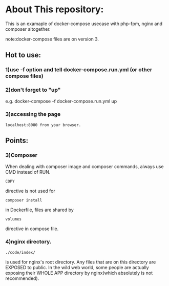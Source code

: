 # About This repository:
This is an examaple of docker-compose usecase with php-fpm, nginx and composer altogether.

note:docker-compose files are on version 3.

## Hot to use:
### 1)use -f option and tell docker-compose.run.yml (or other compose files)
### 2)don't forget to "up"
 e.g. docker-compose -f docker-compose.run.yml up
### 3)accessing the page
	localhost:8080 from your browser.

## Points:
### 3)Composer
When dealing with composer image and composer commands, always use CMD instead of RUN.
```
COPY
```
directive is not used for  
```
composer install
```
in Dockerfile, files are shared by 
```
volumes
```
directive in compose file.
### 4)nginx directory.
```
./code/index/
```
is used for nginx's root directory.
Any files that are on this directory are EXPOSED to public.
In the wild web world, some people are actually exposing their WHOLE APP directory by nginx(which absolutely is not recommended).
